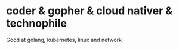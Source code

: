<h1>coder & gopher & cloud nativer & technophile</h1>
<p>Good at golang, kubernetes, linux and network</p>

